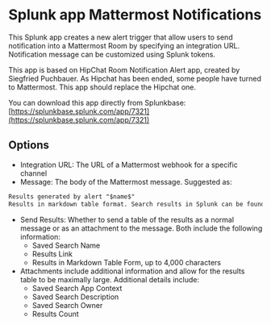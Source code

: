 # Splunk app Mattermost Notifications

This Splunk app creates a new alert trigger that allow users to send notification into a Mattermost Room by specifying an integration URL.
Notification message can be customized using Splunk tokens.

This app is based on HipChat Room Notification Alert app, created by Siegfried Puchbauer.
As Hipchat has been ended, some people have turned to Mattermost. This app should replace the Hipchat one.

You can download this app directly from Splunkbase: [https://splunkbase.splunk.com/app/7321](https://splunkbase.splunk.com/app/7321)

## Options

- Integration URL: The URL of a Mattermost webhook for a specific channel
- Message: The body of the Mattermost message. Suggested as:

```md
Results generated by alert "$name$"
Results in markdown table format. Search results in Splunk can be found [here]($results_link$).
```

- Send Results: Whether to send a table of the results as a normal message or as an attachment to the message. Both include the following information:
  - Saved Search Name
  - Results Link
  - Results in Markdown Table Form, up to 4,000 characters
- Attachments include additional information and allow for the results table to be maximally large. Additional details include:
  - Saved Search App Context
  - Saved Search Description
  - Saved Search Owner
  - Results Count
